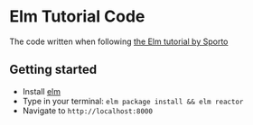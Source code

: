 # Elm Tutorial Code

The code written when following [the Elm tutorial by Sporto](https://www.gitbook.com/book/sporto/elm-tutorial/details)

## Getting started

- Install [elm](http://elm-lang.org/install)
- Type in your terminal: `elm package install && elm reactor`
- Navigate to `http://localhost:8000`
